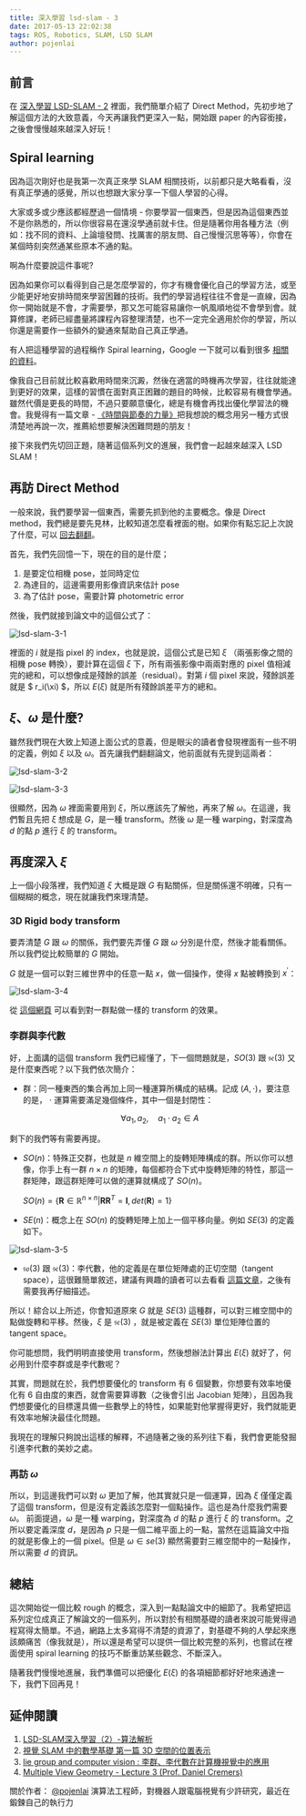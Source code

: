 ```yaml
---
title: 深入學習 lsd-slam - 3
date: 2017-05-13 22:02:38
tags: ROS, Robotics, SLAM, LSD SLAM
author: pojenlai
---
```


## 前言

在 [深入學習 LSD-SLAM - 2](http://blog.techbridge.cc/2017/04/15/lsd-slam-2/) 裡面，我們簡單介紹了 Direct Method，先初步地了解這個方法的大致意義，今天再讓我們更深入一點，開始跟 paper 的內容銜接，之後會慢慢越來越深入好玩！

## Spiral learning

因為這次剛好也是我第一次真正來學 SLAM 相關技術，以前都只是大略看看，沒有真正學通的感覺，所以也想跟大家分享一下個人學習的心得。

大家或多或少應該都經歷過一個情境 - 你要學習一個東西，但是因為這個東西並不是你熟悉的，所以你很容易在還沒學通前就卡住。但是隨著你用各種方法（例如：找不同的資料、上論壇發問、找厲害的朋友問、自己慢慢沉思等等），你會在某個時刻突然通某些原本不通的點。

啊為什麼要說這件事呢?

因為如果你可以看得到自己是怎麼學習的，你才有機會優化自己的學習方法，或至少能更好地安排時間來學習困難的技術。我們的學習過程往往不會是一直線，因為你一開始就是不會，才需要學，那又怎可能容易讓你一帆風順地從不會學到會。就算修課，老師已經盡量將課程內容整理清楚，也不一定完全適用於你的學習，所以你還是需要作一些額外的變通來幫助自己真正學通。

有人把這種學習的過程稱作 Spiral learning，Google 一下就可以看到很多 [相關的資料](https://www.google.com.tw/search?q=spiral+learning&source=lnms&tbm=isch&sa=X&ved=0ahUKEwjbzqiI2evTAhWMXbwKHb4XDCEQ_AUICigB&biw=1270&bih=570)。

像我自己目前就比較喜歡用時間來沉澱，然後在適當的時機再次學習，往往就能達到更好的效果，這樣的習慣在面對真正困難的題目的時候，比較容易有機會學通。雖然代價是更長的時間，不過只要願意優化，總是有機會再找出優化學習法的機會。我覺得有一篇文章 - [《時間與節奏的力量》](http://ourcoders.com/thread/show/6618/)把我想說的概念用另一種方式很清楚地再說一次，推薦給想要解決困難問題的朋友！

接下來我們先切回正題，隨著這個系列文的進展，我們會一起越來越深入 LSD SLAM！

## 再訪 Direct Method

一般來說，我們要學習一個東西，需要先抓到他的主要概念。像是 Direct method，我們總是要先見林，比較知道怎麼看裡面的樹。如果你有點忘記上次說了什麼，可以 [回去翻翻](http://blog.techbridge.cc/2017/04/15/lsd-slam-2/)。

首先，我們先回憶一下，現在的目的是什麼；

1. 是要定位相機 pose，並同時定位
2. 為達目的，這邊需要用影像資訊來估計 pose
3. 為了估計 pose，需要計算 photometric error

然後，我們就接到論文中的這個公式了：

![lsd-slam-3-1](/img/pojenlai/lsd-slam-3-1.JPG)

裡面的 $i$ 就是指 pixel 的 index，也就是說，這個公式是已知 $\xi$ （兩張影像之間的相機 pose 轉換），要計算在這個 $\xi$ 下，所有兩張影像中兩兩對應的 pixel 值相減完的總和，可以想像成是殘餘的誤差（residual）。對第 $i$ 個 pixel 來說，殘餘誤差就是 $ r_i(\xi) $，所以 $E(\xi)$ 就是所有殘餘誤差平方的總和。

## $\xi$、$\omega$ 是什麼?

雖然我們現在大致上知道上面公式的意義，但是眼尖的讀者會發現裡面有一些不明的定義，例如 $\xi$ 以及 $\omega$。首先讓我們翻翻論文，他前面就有先提到這兩者：

![lsd-slam-3-2](/img/pojenlai/lsd-slam-3-2.JPG)

![lsd-slam-3-3](/img/pojenlai/lsd-slam-3-3.JPG)

很顯然，因為 $\omega$ 裡面需要用到 $\xi$，所以應該先了解他，再來了解 $\omega$。在這邊，我們暫且先把 $\xi$ 想成是 $G$，是一種 transform。然後 $\omega$ 是一種 warping，對深度為 $d$ 的點 $p$ 進行 $\xi$ 的 transform。

## 再度深入 $\xi$

上一個小段落裡，我們知道 $\xi$ 大概是跟 $G$ 有點關係，但是關係還不明確，只有一個糊糊的概念，現在就讓我們來理清楚。

### 3D Rigid body transform

要弄清楚 $G$ 跟 $\omega$ 的關係，我們要先弄懂 $G$ 跟 $\omega$ 分別是什麼，然後才能看關係。所以我們從比較簡單的 $G$ 開始。

$G$ 就是一個可以對三維世界中的任意一點 $x$，做一個操作，使得 $x$ 點被轉換到 $x^\prime$：

![lsd-slam-3-4](/img/pojenlai/lsd-slam-3-4.png)

從 [這個網頁](https://www.mathworks.com/help/vision/ref/pctransform.html) 可以看到對一群點做一樣的 transform 的效果。

### 李群與李代數

好，上面講的這個 transform 我們已經懂了，下一個問題就是，$SO(3)$ 跟 $\mathfrak{se}(3)$ 又是什麼東西呢？以下我們依次簡介：

- 群：同一種東西的集合再加上同一種運算所構成的結構。記成 $(A,\cdot)$，要注意的是， $\cdot$ 運算需要滿足幾個條件，其中一個是封閉性：

  $$\forall a_1, a_2, \quad a_1 \cdot a_2 \in A$$

剩下的我們等有需要再提。

- $SO(n)$：特殊正交群，也就是 $n$ 維空間上的旋轉矩陣構成的群。所以你可以想像，你手上有一群 $n \times n$ 的矩陣，每個都符合下式中旋轉矩陣的特性，那這一群矩陣，跟這群矩陣可以做的運算就構成了 $SO(n)$。

  $\begin{equation} SO(n) = \{ \mathbf{R} \in \mathbb{R}^{n \times n} | \mathbf{R R}^T = \mathbf{I}, det(\mathbf{R})=1 \} \end{equation}$

- $SE(n)$：概念上在 $SO(n)$ 的旋轉矩陣上加上一個平移向量。例如 $SE(3)$ 的定義如下。

![lsd-slam-3-5](/img/pojenlai/lsd-slam-3-5.png)

- $\mathfrak{so}(3)$ 跟 $\mathfrak{se}(3)$：李代數，他的定義是在單位矩陣處的正切空間（tangent space），這很難簡單敘述，建議有興趣的讀者可以去看看 [這篇文章](http://blog.csdn.net/heyijia0327/article/details/50446140)，之後有需要我再仔細描述。

所以！綜合以上所述，你會知道原來 $G$ 就是 $SE(3)$ 這種群，可以對三維空間中的點做旋轉和平移。然後，$\xi$ 是 $\mathfrak{se}(3)$ ，就是被定義在 $SE(3)$ 單位矩陣位置的 tangent space。

你可能想問，我們明明直接使用 transform，然後想辦法計算出 $E(\xi)$ 就好了，何必用到什麼李群或是李代數呢？

其實，問題就在於，我們想要優化的 transform 有 6 個變數，你想要有效率地優化有 6 自由度的東西，就會需要算導數（之後會引出 Jacobian 矩陣），且因為我們想要優化的目標還具備一些數學上的特性，如果能對他掌握得更好，我們就能更有效率地解決最佳化問題。

我現在的理解只夠說出這樣的解釋，不過隨著之後的系列往下看，我們會更能發掘引進李代數的美妙之處。

### 再訪 $\omega$

所以，到這邊我們可以對 $\omega$ 更加了解，他其實就只是一個運算，因為 $\xi$ 僅僅定義了這個 transform，但是沒有定義該怎麼對一個點操作。這也是為什麼我們需要 $\omega$。
前面提過，$\omega$ 是一種 warping，對深度為 $d$ 的點 $p$ 進行 $\xi$ 的 transform。之所以要定義深度 $d$，是因為 $p$ 只是一個二維平面上的一點，當然在這篇論文中指的就是影像上的一個 pixel。但是 $\omega \in se(3)$ 顯然需要對三維空間中的一點操作，所以需要 $d$ 的資訊。

## 總結

這次開始從一個比較 rough 的概念，深入到一點點論文中的細節了。我希望把這系列定位成真正了解論文的一個系列，所以對於有相關基礎的讀者來說可能覺得過程寫得太簡單。不過，網路上太多寫得不清楚的資源了，對基礎不夠的人學起來應該頗痛苦（像我就是），所以還是希望可以提供一個比較完整的系列，也嘗試在裡面使用 spiral learning 的技巧不斷重訪某些觀念、不斷深入。

隨著我們慢慢地進展，我們準備可以把優化 $E(\xi)$ 的各項細節都好好地來通達一下，我們下回再見！

## 延伸閱讀

1. [LSD-SLAM深入學習（2）-算法解析](http://www.cnblogs.com/hitcm/p/4907536.html)
2. [視覺 SLAM 中的數學基礎 第一篇 3D 空間的位置表示](http://www.cnblogs.com/gaoxiang12/p/5113334.html)
3. [lie group and computer vision : 李群、李代數在計算機視覺中的應用](http://blog.csdn.net/heyijia0327/article/details/50446140)
4. [Multiple View Geometry - Lecture 3 (Prof. Daniel Cremers)](https://www.youtube.com/watch?v=khLM8VV8LuM)

關於作者：
[@pojenlai](https://pojenlai.wordpress.com/) 演算法工程師，對機器人跟電腦視覺有少許研究，最近在鍛鍊自己的執行力
